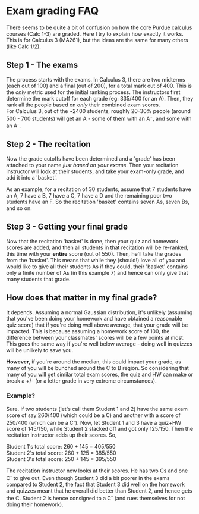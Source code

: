 # Exam grading FAQ
There seems to be quite a bit of confusion on how the core Purdue calculus courses (Calc 1-3) are graded. Here I try to explain how exactly it works.
This is for Calculus 3 (MA261), but the ideas are the same for many others (like Calc 1/2).
## Step 1 - The exams
The process starts with the exams. In Calculus 3, there are two midterms (each out of 100) and a final (out of 200), for a total mark out of 400. This is the *only* metric used for the initial ranking process.
The instructors first determine the mark cutoff for each grade (eg: 335/400 for an A). Then, they rank all the people based on *only* their combined exam scores.<br>For Calculus 3, out of the ~2400 students, roughly 20-30% people (around 500 - 700 students) will get an A - some of them with an A<sup>+</sup>, and some with an A<sup>-</sup>.
## Step 2 - The recitation
Now the grade cutoffs have been determined and a 'grade' has been attached to your name *just based on your exams*. Then your recitation instructor will look at their students, and take your exam-only grade, and add it into a 'basket'. 

As an example, for a recitation of 30 students, assume that 7 students have an A, 7 have a B, 7 have a C, 7 have a D and the remaining poor two students have an F. So the recitation 'basket' contains seven As, seven Bs, and so on.
## Step 3 - Getting your final grade

Now that the recitation 'basket' is done, then your quiz and homework scores are added, and then all students in that recitation will be re-ranked, this time with your **entire** score (out of 550). Then, he'll take the grades from the 'basket'. This means that while they (should!) love all of you and would like to give all their students As if they could, their 'basket' contains only a finite number of As (in this example 7) and hence can only give that many students that grade.
## How does that matter in my final grade?
It depends. Assuming a normal Gaussian distribution, it's unlikely (assuming that you've been doing your homework and have obtained a reasonable quiz score) that if you're doing well above average, that your grade will be impacted. This is because assuming a homework score of 100, the difference between your classmates' scores will be a few points at most. This goes the same way if you're well below average - doing well in quizzes will be unlikely to save you. 

**However**, if you're around the median, this could impact your grade, as many of you will be bunched around the C to B region. So considering that many of you will get similar total exam scores, the quiz and HW can make or break a +/- (or a letter grade in very extreme circumstances).

### Example?
Sure. If two students (let's call them Student 1 and 2) have the same exam score of say 260/400 (which could be a C) and another with a score of 250/400 (which can be a C<sup>-</sup>). Now, let Student 1 and 3 have a quiz+HW score of 145/150, while Student 2 slacked off and got only 125/150. Then the recitation instructor adds up their scores. So,

Student 1's total score: 260 + 145 = 405/550 <br>
Student 2's total score: 260 + 125 = 385/550 <br>
Student 3's total score: 250 + 145 = 395/550

The recitation instructor now looks at their scores. He has two Cs and one C<sup>-</sup> to give out. Even though Student 3 did a bit poorer in the exams compared to Student 2, the fact that Student 3 did well on the homework and quizzes meant that he overall did better than Student 2, and hence gets the C. Student 2 is hence consigned to a C<sup>-</sup> (and rues themselves for not doing their homework).